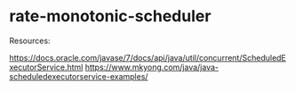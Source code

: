 # rate-monotonic-scheduler

Resources:

https://docs.oracle.com/javase/7/docs/api/java/util/concurrent/ScheduledExecutorService.html
https://www.mkyong.com/java/java-scheduledexecutorservice-examples/


